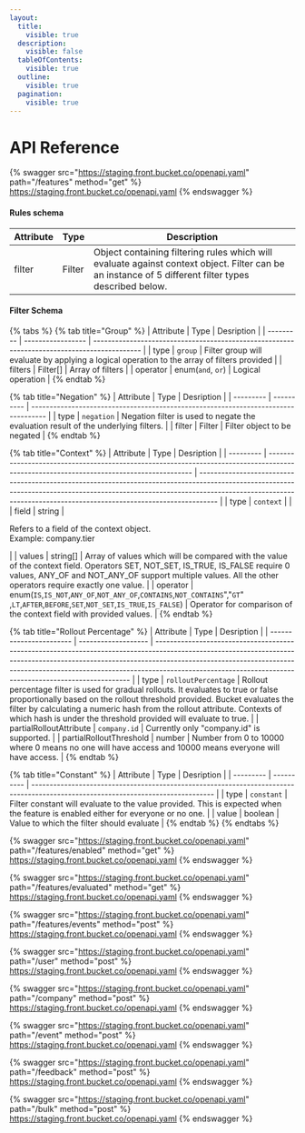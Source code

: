 ```yaml
---
layout:
  title:
    visible: true
  description:
    visible: false
  tableOfContents:
    visible: true
  outline:
    visible: true
  pagination:
    visible: true
---
```


# API Reference

{% swagger src="https://staging.front.bucket.co/openapi.yaml" path="/features" method="get" %}
https://staging.front.bucket.co/openapi.yaml
{% endswagger %}

#### Rules schema

| Attribute | Type   | Description                                                                                                                                          |
| --------- | ------ | ---------------------------------------------------------------------------------------------------------------------------------------------------- |
| filter    | Filter | Object containing filtering rules which will evaluate against context object. Filter can be an instance of 5 different filter types described below. |

#### Filter Schema

{% tabs %}
{% tab title="Group" %}
| Attribute | Type              | Desription                                                                                  |
| --------- | ----------------- | ------------------------------------------------------------------------------------------- |
| type      | `group`           | Filter group will evaluate by applying a logical operation to the array of filters provided |
| filters   | Filter\[]         | Array of filters                                                                            |
| operator  | enum(`and`, `or`) | Logical operation                                                                           |
{% endtab %}

{% tab title="Negation" %}
| Attribute | Type       | Desription                                                                         |
| --------- | ---------- | ---------------------------------------------------------------------------------- |
| type      | `negation` | Negation filter is used to negate the evaluation result of the underlying filters. |
| filter    | Filter     | Filter object to be negated                                                        |
{% endtab %}

{% tab title="Context" %}
| Attribute | Type                                                                                                                                    | Desription                                                                                                                                                                                                                                      |
| --------- | --------------------------------------------------------------------------------------------------------------------------------------- | ----------------------------------------------------------------------------------------------------------------------------------------------------------------------------------------------------------------------------------------------- |
| type      | `context`                                                                                                                               |                                                                                                                                                                                                                                                 |
| field     | string                                                                                                                                  | <p>Refers to a field of the context object.<br>Example: company.tier</p>                                                                                                                                                                        |
| values    | string\[]                                                                                                                               | Array of values which will be compared with the value of the context field. Operators SET, NOT\_SET, IS\_TRUE, IS\_FALSE require 0 values, ANY\_OF and NOT\_ANY\_OF support multiple values. All the other operators require exactly one value. |
| operator  | enum(`IS`,`IS_NOT`,`ANY_OF`,`NOT_ANY_OF`,`CONTAINS`,`NOT_CONTAINS`","`GT`" ,`LT`,`AFTER`,`BEFORE`,`SET`,`NOT_SET`,`IS_TRUE`,`IS_FALSE`) | Operator for comparison of the context field with provided values.                                                                                                                                                                              |
{% endtab %}

{% tab title="Rollout Percentage" %}
| Attribute               | Type                | Desription                                                                                                                                                                                                                                                                                                        |
| ----------------------- | ------------------- | ----------------------------------------------------------------------------------------------------------------------------------------------------------------------------------------------------------------------------------------------------------------------------------------------------------------- |
| type                    | `rolloutPercentage` | Rollout percentage filter is used for gradual rollouts. It evaluates to true or false proportionally based on the rollout threshold provided. Bucket evaluates the filter by calculating a numeric hash from the rollout attribute. Contexts of which hash is under the threshold provided will evaluate to true. |
| partialRolloutAttribute | `company.id`        | Currently only "company.id" is supported.                                                                                                                                                                                                                                                                         |
| partialRolloutThreshold | number              | Number from 0 to 10000 where 0 means no one will have access and 10000 means everyone will have access.                                                                                                                                                                                                           |
{% endtab %}

{% tab title="Constant" %}
| Attribute | Type       | Desription                                                                                                                       |
| --------- | ---------- | -------------------------------------------------------------------------------------------------------------------------------- |
| type      | `constant` | Filter constant will evaluate to the value provided. This is expected when the feature is enabled either for everyone or no one. |
| value     | boolean    | Value to which the filter should evaluate                                                                                        |
{% endtab %}
{% endtabs %}

{% swagger src="https://staging.front.bucket.co/openapi.yaml" path="/features/enabled" method="get" %}
https://staging.front.bucket.co/openapi.yaml
{% endswagger %}

{% swagger src="https://staging.front.bucket.co/openapi.yaml" path="/features/evaluated" method="get" %}
https://staging.front.bucket.co/openapi.yaml
{% endswagger %}

{% swagger src="https://staging.front.bucket.co/openapi.yaml" path="/features/events" method="post" %}
https://staging.front.bucket.co/openapi.yaml
{% endswagger %}

{% swagger src="https://staging.front.bucket.co/openapi.yaml" path="/user" method="post" %}
https://staging.front.bucket.co/openapi.yaml
{% endswagger %}

{% swagger src="https://staging.front.bucket.co/openapi.yaml" path="/company" method="post" %}
https://staging.front.bucket.co/openapi.yaml
{% endswagger %}

{% swagger src="https://staging.front.bucket.co/openapi.yaml" path="/event" method="post" %}
https://staging.front.bucket.co/openapi.yaml
{% endswagger %}

{% swagger src="https://staging.front.bucket.co/openapi.yaml" path="/feedback" method="post" %}
https://staging.front.bucket.co/openapi.yaml
{% endswagger %}

{% swagger src="https://staging.front.bucket.co/openapi.yaml" path="/bulk" method="post" %}
https://staging.front.bucket.co/openapi.yaml
{% endswagger %}
